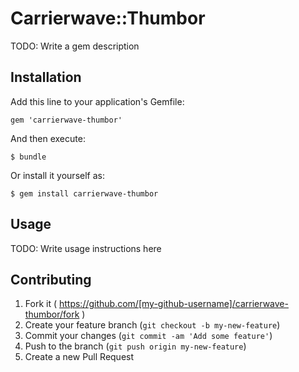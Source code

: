 # Carrierwave::Thumbor

TODO: Write a gem description

## Installation

Add this line to your application's Gemfile:

    gem 'carrierwave-thumbor'

And then execute:

    $ bundle

Or install it yourself as:

    $ gem install carrierwave-thumbor

## Usage

TODO: Write usage instructions here

## Contributing

1. Fork it ( https://github.com/[my-github-username]/carrierwave-thumbor/fork )
2. Create your feature branch (`git checkout -b my-new-feature`)
3. Commit your changes (`git commit -am 'Add some feature'`)
4. Push to the branch (`git push origin my-new-feature`)
5. Create a new Pull Request
